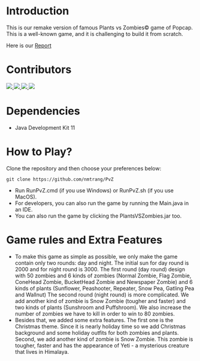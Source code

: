 # Introduction
This is our remake version of famous Plants vs Zombies© game of Popcap. This is a well-known game, and it is challenging to build it from scratch.

Here is our [Report](http://bit.ly/2SJR6cQ)

# Contributors
<a href="https://github.com/nmtrang/PvZ/graphs/contributors">
  <img src="https://contrib.rocks/image?repo=nmtrang/PvZ" />
</a>
<a href="https://github.com/nmtrang/PvZ/graphs/contributors">
  <img src="https://contrib.rocks/image?repo=MrCat-2510/PvZ" />
</a>
<a href="https://github.com/nmtrang/PvZ/graphs/contributors">
  <img src="https://contrib.rocks/image?repo=phuctran2912/PvZ" />
</a>
<a href="https://github.com/nmtrang/PvZ/graphs/contributors">
  <img src="https://contrib.rocks/image?repo=TraLe-ITDSIU19058/PvZ" />
</a>

# Dependencies
- Java Development Kit 11

# How to Play?
Clone the repository and then choose your preferences below:
```
git clone https://github.com/nmtrang/PvZ
```
- Run RunPvZ.cmd (if you use Windows) or RunPvZ.sh (if you use MacOS).
- For developers, you can also run the game by running the Main.java in an IDE.
- You can also run the game by clicking the PlantsVSZombies.jar too.

# Game rules and Extra Features
- To make this game as simple as possible, we only make the game contain only two rounds: day and night. The initial sun for day round is 2000 and for night round is 3000.
The first round (day round) design with 50 zombies and 6 kinds of zombies (Normal Zombie, Flag Zombie, ConeHead Zombie, BucketHead Zombie and Newspaper Zombie) and 6 kinds of plants (Sunflower, Peashooter, Repeater, Snow Pea, Gatling Pea and Wallnut)
The second round (night round) is more complicated. We add another kind of zombie is Snow Zombie (tougher and faster) and two kinds of plants (Sunshroom and Puffshroom). We also increase the number of zombies we have to kill in order to win to 80 zombies.
- Besides that, we added some extra features. The first one is the Christmas theme. Since it is nearly holiday time so we add Christmas background and some holiday outfits for both zombies and plants. Second, we add another kind of zombie is Snow Zombie. This zombie is tougher, faster and has the appearance of Yeti - a mysterious creature that lives in Himalaya.
